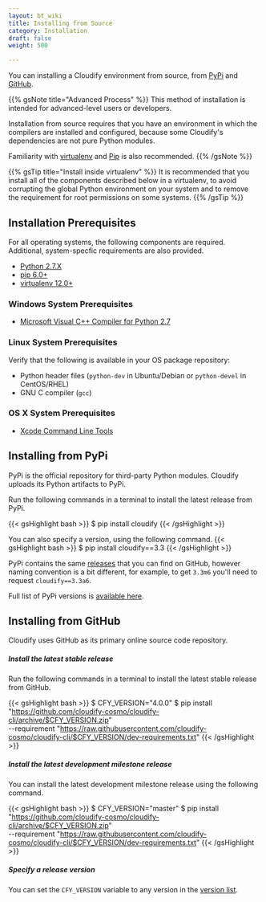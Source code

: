 ```yaml
---
layout: bt_wiki
title: Installing from Source
category: Installation
draft: false
weight: 500

---
```


You can installing a Cloudify environment from source, from [PyPi](https://pypi.python.org/pypi)
and [GitHub](http://github.com/).

{{% gsNote title="Advanced Process" %}}
This method of installation is intended for advanced-level users or developers.

Installation from source requires that you have an environment in which the compilers are installed and
configured, because some Cloudify's dependencies are not pure Python modules.

Familiarity with [virtualenv](https://virtualenv.readthedocs.org/en/latest/) and [Pip](https://pip.pypa.io/en/stable/) is also recommended.
{{% /gsNote %}}

{{% gsTip title="Install inside virtualenv" %}}
It is recommended that you install all of the components described below in a virtualenv,
to avoid corrupting the global Python environment on your system and to
remove the requirement for root permissions on some systems.
{{% /gsTip %}}

## Installation Prerequisites
For all operating systems, the following components are required. Additional, system-specfic requirements are also provided.

* [Python 2.7.X](https://www.python.org/downloads/)
* [pip 6.0+](https://pip.pypa.io/en/stable/installing/)
* [virtualenv 12.0+](https://virtualenv.readthedocs.org/en/latest/installation.html)

### Windows System Prerequisites
* [Microsoft Visual C++ Compiler for Python 2.7](https://www.microsoft.com/en-us/download/details.aspx?id=44266)

### Linux System Prerequisites

Verify that the following is available in your OS package repository:

* Python header files (`python-dev` in Ubuntu/Debian or `python-devel` in CentOS/RHEL)
* GNU C compiler (`gcc`)

### OS X System Prerequisites

* [Xcode Command Line Tools](https://developer.apple.com/library/ios/technotes/tn2339/_index.html#//apple_ref/doc/uid/DTS40014588-CH1-DOWNLOADING_COMMAND_LINE_TOOLS_IS_NOT_AVAILABLE_IN_XCODE_FOR_OS_X_10_9__HOW_CAN_I_INSTALL_THEM_ON_MY_MACHINE_)

## Installing from PyPi

PyPi is the official repository for third-party Python modules. Cloudify uploads
its Python artifacts to PyPi.

Run the following commands in a terminal to install the latest release from PyPi.

{{< gsHighlight bash >}}
$ pip install cloudify
{{< /gsHighlight >}}

You can also specify a version, using the following command.
{{< gsHighlight bash >}}
$ pip install cloudify==3.3
{{< /gsHighlight >}}

PyPi contains the same [releases](https://github.com/cloudify-cosmo/cloudify-cli/tags) that you can find on GitHub, however naming convention
is a bit different, for example, to get `3.3m6` you'll need to request
`cloudify==3.3a6`.

Full list of PyPi versions is [available here](https://pypi.python.org/pypi/cloudify/json).

## Installing from GitHub

Cloudify uses GitHub as its primary online source code repository.


##### Install the latest stable release

Run the following commands in a terminal to install the latest stable release from GitHub.

{{< gsHighlight bash >}}
$ CFY_VERSION="4.0.0"
$ pip install "https://github.com/cloudify-cosmo/cloudify-cli/archive/$CFY_VERSION.zip" \
  --requirement "https://raw.githubusercontent.com/cloudify-cosmo/cloudify-cli/$CFY_VERSION/dev-requirements.txt"
{{< /gsHighlight >}}


##### Install the latest development milestone release

You can install the latest development milestone release using the following command.

{{< gsHighlight bash >}}
$ CFY_VERSION="master"
$ pip install "https://github.com/cloudify-cosmo/cloudify-cli/archive/$CFY_VERSION.zip" \
  --requirement "https://raw.githubusercontent.com/cloudify-cosmo/cloudify-cli/$CFY_VERSION/dev-requirements.txt"
{{< /gsHighlight >}}

##### Specify a release version

You can set the `CFY_VERSION` variable to any version in the [version list](https://github.com/cloudify-cosmo/cloudify-cli/tags).
